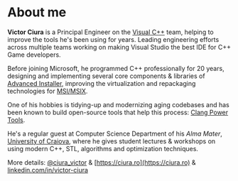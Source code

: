 # About me

**Victor Ciura** is a Principal Engineer on the [Visual C++](https://twitter.com/visualc) team, helping to improve the tools he's been using for years. Leading engineering efforts across multiple teams working on making Visual Studio the best IDE for C++ Game developers.  

Before joining Microsoft, he programmed C++ professionally for 20 years, designing and implementing several core components & libraries of [Advanced Installer](https://www.advancedinstaller.com), improving the virtualization and repackaging technologies for [MSI/MSIX](https://www.advancedinstaller.com/msix-introduction.html).   

One of his hobbies is tidying-up and modernizing aging codebases and has been known to build open-source tools that help this process: [Clang Power Tools](http://clangpowertools.com).   

He's a regular guest at Computer Science Department of his _Alma Mater_, [University of Craiova](http://www.ace.ucv.ro), where he gives student lectures & workshops on using modern C++, STL, algorithms and optimization techniques.  

More details: [@ciura_victor](https://twitter.com/ciura_victor) & [https://ciura.ro](https://ciura.ro) & [linkedin.com/in/victor-ciura](https://www.linkedin.com/in/victor-ciura/)  
